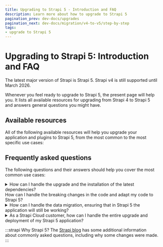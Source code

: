 ```yaml
---
title: Upgrading to Strapi 5 - Introduction and FAQ
description: Learn more about how to upgrade to Strapi 5
pagination_prev: dev-docs/upgrades
pagination_next: dev-docs/migration/v4-to-v5/step-by-step
tags:
- upgrade to Strapi 5
---
```


# Upgrading to Strapi 5: Introduction and FAQ

The latest major version of Strapi is Strapi 5. Strapi v4 is still supported until March 2026.

Whenever you feel ready to upgrade to Strapi 5, the present page will help you. It lists all available resources for upgrading from Strapi 4 to Strapi 5 and answers general questions you might have.

## Available resources

All of the following available resources will help you upgrade your application and plugins to Strapi 5, from the most common to the most specific use cases:

<CustomDocCard emoji="1️⃣" title="Step-by-step guide" description="Read this guide first to get an overview of the upgrade process." link="/dev-docs/migration/v4-to-v5/step-by-step" />
<CustomDocCard emoji="2️⃣" title="Upgrade tool reference" description="Learn more about how the upgrade tool can automatically migrate some parts of your Strapi v4 application to Strapi 5." link="/dev-docs/upgrade-tool" />
<CustomDocCard emoji="3️⃣" title="Breaking changes list" description="Read more about the differences between Strapi v4 and v5, the resulting breaking changes, and how to handle them manually or with the help of the codemods provided with the upgrade tool." link="/dev-docs/migration/v4-to-v5/breaking-changes" />
<CustomDocCard emoji="4️⃣" title="Specific resources" description="Handle specific use cases such as the deprecation of the Entity Service API in favor of the new Document Service API, the plugins migration, and the deprecation of the helper-plugin." link="/dev-docs/migration/v4-to-v5/additional-resources/introduction" />

## Frequently asked questions

The following questions and their answers should help you cover the most common use cases:

<details style={{backgroundColor: 'transparent', border: 'solid 1px #4945ff' }}>
<summary style={{fontSize: '18px'}}>How can I handle the upgrade and the installation of the latest dependencies?<br/>How can I handle the breaking changes in the code and adapt my code to Strapi 5?</summary>

Strapi provides an [upgrade tool](/dev-docs/upgrade-tool) to ease the process. The upgrade tool is a command line tool with some commands that handle the upgrade of the dependencies and the execution of **codemods** <Codemods/>.

Follow the <a href="/dev-docs/migration/v4-to-v5/step-by-step">step-by-step guide</a> to learn how to use this tool in the context of upgrading to Strapi 5.

Strapi 5 docs also provide a [complete breaking changes database](/dev-docs/migration/v4-to-v5/breaking-changes) and [dedicated resources](/dev-docs/migration/v4-to-v5/additional-resources/introduction) to cover specific use cases.

</details>

<details style={{backgroundColor: 'transparent', border: 'solid 1px #4945ff' }}>
<summary style={{fontSize: '18px'}}>How can I handle the data migration, ensuring that in Strapi 5 the application will still be working?</summary>
<p>Strapi 5 integrates a series of data migration scripts that are run once the application starts for the first time in Strapi 5.</p>
<p>However, please <strong>always backup your database</strong> (found at <code style={{color: 'rgb(73, 69, 255)', backgroundColor: 'rgb(240, 240, 255)'}}>.tmp/data.db</code> by default if using a SQL database) before performing any upgrade, as instructed in the <a href="/dev-docs/migration/v4-to-v5/step-by-step">step-by-step guide</a>.</p>
</details>

<details style={{backgroundColor: 'transparent', border: 'solid 1px #4945ff' }}>
<summary style={{fontSize: '18px'}}>As a Strapi Cloud customer, how can I handle the entire upgrade and deployment of my Strapi 5 application?</summary>

1. [Create a backup](/cloud/projects/settings#backups) and update your code locally, following the <a href="/dev-docs/migration/v4-to-v5/step-by-step">step-by-step guide</a>.
2. Run the `yarn deploy` or `npm run deploy` commands from the [Cloud CLI](/cloud/cli/cloud-cli).<br/>

Strapi Cloud will deploy the updated code in Strapi 5 and will automatically run the data migration script.

</details>

:::strapi Why Strapi 5?
The [Strapi blog](https://strapi.io/blog/commonly-asked-questions-transitioning-from-strapi-4-to-strapi-5) has some additional information about commonly asked questions, including why some changes were made.
:::
